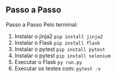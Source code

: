 ## Passo a Passo

Passo a Passo
Pelo terminal: 
1. Instalar o jinja2 `pip install jinja2`
2. Instalar o Flask `pip install flask`
3. Instalar o pytest `pip install pytest`
4. Instalar o pytest `pip install selenium` 
5. Executar o Flask `py run.py`
6. Executar os testes com: `pytest -v`

